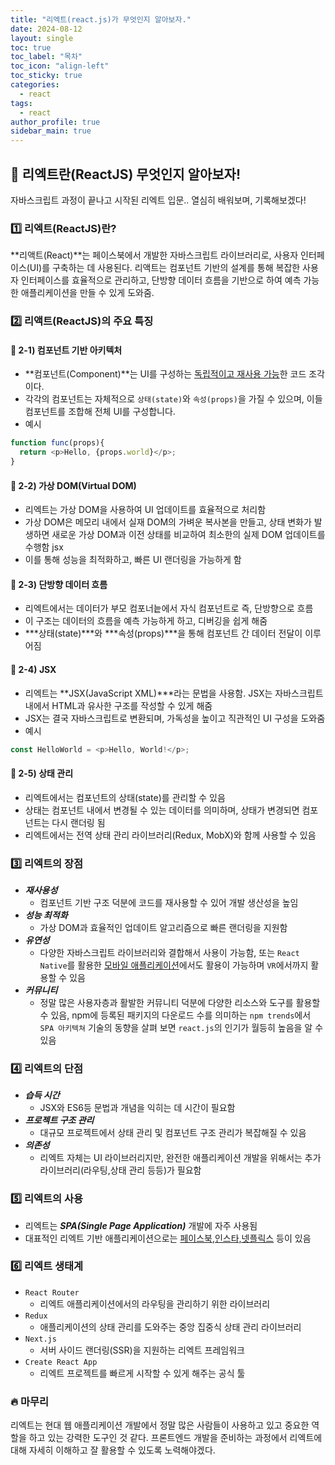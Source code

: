 ```yaml
---
title: "리엑트(react.js)가 무엇인지 알아보자."
date: 2024-08-12
layout: single
toc: true
toc_label: "목차"
toc_icon: "align-left"
toc_sticky: true
categories:
  - react
tags:
  - react
author_profile: true
sidebar_main: true
---
```



## :ledger: 리엑트란(ReactJS) 무엇인지 알아보자!
자바스크립트 과정이 끝나고 시작된 리엑트 입문.. 열심히 배워보며, 기록해보겠다!

### :one: 리엑트(ReactJS)란?
**리액트(React)**는 페이스북에서 개발한 자바스크립트 라이브러리로, 사용자 인터페이스(UI)를 구축하는 데 사용된다. 리액트는 컴포넌트 기반의 설계를 통해 복잡한 사용자 인터페이스를 효율적으로 관리하고, 단방향 데이터 흐름을 기반으로 하여 예측 가능한 애플리케이션을 만들 수 있게 도와줌.

### :two: 리액트(ReactJS)의 주요 특징
#### :pushpin: 2-1) 컴포넌트 기반 아키텍처
- **컴포넌트(Component)**는 UI를 구성하는 <u>독립적이고 재사용 가능</u>한 코드 조각이다.
- 각각의 컴포넌트는 자체적으로 `상태(state)`와 `속성(props)`을 가질 수 있으며, 이들 컴포넌트를 조합해 전체 UI를 구성합니다.
- 예시<br/>
```javascript
function func(props){
  return <p>Hello, {props.world}</p>;
}
```


#### :pushpin: 2-2) 가상 DOM(Virtual DOM)
- 리엑트는 가상 DOM을 사용하여 UI 업데이트를 효율적으로 처리함
- 가상 DOM은 메모리 내에서 실재 DOM의 가벼운 복사본을 만들고, 상태 변화가 발생하면 새로운 가상 DOM과 이전 상태를 비교하여 최소한의 실제 DOM 업데이트를 수행함
jsx
- 이를 통해 성능을 최적화하고, 빠른 UI 랜더링을 가능하게 함

#### :pushpin: 2-3) 단방향 데이터 흐름
- 리엑트에서는 데이터가 부모 컴포너늩에서 자식 컴포넌트로 즉, 단방향으로 흐름
- 이 구조는 데이터의 흐름을 예측 가능하게 하고, 디버깅을 쉽게 해줌
- ***상태(state)***와 ***속성(props)***을 통해 컴포넌트 간 데이터 전달이 이루어짐

#### :pushpin: 2-4) JSX
- 리엑트는 **JSX(JavaScript XML)***라는 문법을 사용함. JSX는 자바스크립트 내에서 HTML과 유사한 구조를 작성할 수 있게 해줌
- JSX는 결국 자바스크립트로 변환되며, 가독성을 높이고 직관적인 UI 구성을 도와줌
- 예시<br/>
```javascript
const HelloWorld = <p>Hello, World!</p>;
```

#### :pushpin: 2-5) 상태 관리
- 리엑트에서는 컴포넌트의 상태(state)를 관리할 수 있음
- 상태는 컴포넌트 내에서 변경될 수 있는 데이터를 의미하며, 상태가 변경되면 컴포넌트는 다시 랜더링 됨
- 리엑트에서는 전역 상태 관리 라이브러리(Redux, MobX)와 함께 사용할 수 있음

### :three: 리엑트의 장점
- ***재사용성***
  - 컴포넌트 기반 구조 덕분에 코드를 재사용할 수 있어 개발 생산성을 높임
- ***성능 최적화***
  - 가상 DOM과 효율적인 업데이트 알고리즘으로 빠른 랜더링을 지원함
- ***유연성***
  - 다양한 자바스크립트 라이브러리와 결합해서 사용이 가능함, 또는 `React Native`를 활용한 <u>모바일 애플리케이션</u>에서도 활용이 가능하며 `VR`에서까지 활용할 수 있음
- ***커뮤니티***
  - 정말 많은 사용자층과 활발한 커뮤니티 덕분에 다양한 리소스와 도구를 활용할 수 있음, npm에 등록된 패키지의 다운로드 수를 의미하는 `npm trends`에서 `SPA 아키텍쳐` 기술의 동향을 살펴 보면 `react.js`의 인기가 월등히 높음을 알 수 있음

### :four: 리엑트의 단점
- ***습득 시간***
  - JSX와 ES6등 문법과 개념을 익히는 데 시간이 필요함
- ***프로젝트 구조 관리***
  - 대규모 프로젝트에서 상태 관리 및 컴포넌트 구조 관리가 복잡해질 수 있음
- ***의존성***
  - 리엑트 자체는 UI 라이브러리지만, 완전한 애플리케이션 개발을 위해서는 추가 라이브러리(라우팅,상태 관리 등등)가 필요함

### :five: 리엑트의 사용 
- 리엑트는 ***SPA(Single Page Application)*** 개발에 자주 사용됨
- 대표적인 리엑트 기반 애플리케이션으로는 <u>페이스북,인스타,넷플릭스</u> 등이 있음

### :six: 리엑트 생태계
- `React Router`
  - 리엑트 애플리케이션에서의 라우팅을 관리하기 위한 라이브러리
- `Redux`
  - 애플리케이션의 상태 관리를 도와주는 중앙 집중식 상태 관리 라이브러리
- `Next.js`
  - 서버 사이드 랜더링(SSR)을 지원하는 리엑트 프레임워크
- `Create React App`
  - 리엑트 프로젝트를 빠르게 시작할 수 있게 해주는 공식 툴

### :fire: 마무리
리엑트는 현대 웹 애플리케이션 개발에서 정말 많은 사람들이 사용하고 있고 중요한 역할을 하고 있는 강력한 도구인 것 같다. 프론트엔드 개발을 준비하는 과정에서 리엑트에 대해 자세히 이해하고 잘 활용할 수 있도록 노력해야겠다.